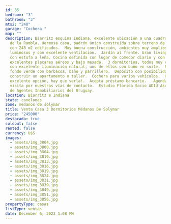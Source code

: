 ```yaml
---
id: 35
bedroom: "3"
bathroom: "3"
mts2: "248"
garage: "Cochera "
map: ""
description: Biarritz esquina Indiana, excelente ubicación a una cuadra y media
  de la Rambla. Hermosa casa, padrón único construida sobre terreno de 653 m2,
  con 248 m2 edificados.  Muy buena construcción, ambientes muy amplios,
  luminosos y con excelente ventilación.  Jardín al frente. Gran living comedor
  con estufa a leña. Cocina definida con lugar de comedor diario y con
  excelentes placares aéreos y bajo mesada.  3 dormitorios, todos muy cómodos
  con excelente iluminación natural, uno de ellos con baño en suite.  Precioso
  fondo verde con barbacoa, baño y parrillero.  Deposito con posibilidad de
  construir un apartamento o taller.  Cochera para varios vehículos.  Una
  excelente opción, hay que verla!.  Acepta préstamo bancario.   Agenda tu
  visita por nuestras vías de contacto.  Estudio Florida Socio ADIU Asociación
  de Agentes Inmobiliarios del Uruguay.
location: Biarritz e Indiana
state: canelones
zone: medanos de solymar
title: Venta Casa 3 Dormitorios Médanos De Solymar
price: "245000"
destacada: true
soldout: false
rented: false
currency: U$S
images:
  - assets/img_3864.jpg
  - assets/img_3800.jpg
  - assets/img_3804.jpg
  - assets/img_3819.jpg
  - assets/img_3813.jpg
  - assets/img_3816.jpg
  - assets/img_3819.jpg
  - assets/img_3824.jpg
  - assets/img_3831.jpg
  - assets/img_3839.jpg
  - assets/img_3849.jpg
  - assets/img_3851.jpg
  - assets/img_3856.jpg
propertyType: casas
listType: ventas
date: December 6, 2023 1:08 PM
---
```

